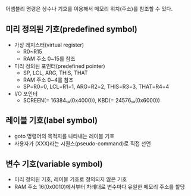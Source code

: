 어셈블리 명령은 상수나 기호를 이용해서 메모리 위치(주소)를 참조할 수 있다.

## 미리 정의된 기호(predefined symbol)

- 가상 레지스터(virtual register)
  - R0~R15
  - RAM 주소 0~15를 참조
- 미리 정의된 포인터(predefined pointer)
  - SP, LCL, ARG, THIS, THAT
  - RAM 주소 0~4를 참조
  - SP=R0=0, LCL=R1=1, ARG=R2=2, THIS=R3=3, THAT=R4=4 
- I/O 포인터
  - SCREEN(= 16384₁₀(0x4000)), KBD(= 24576₁₀(0x6000)) 

## 레이블 기호(label symbol)

- goto 명령어의 목적지를 나타내는 레이블 기호
- 사용자가 (XXX)라는 시퀀스(pseudo-command)로 직접 선언

## 변수 기호(variable symbol)

- 미리 정의된 기호, 레이블 기호로 정의되지 않은 기호
- RAM 주소 16(0x0010)에서부터 차례대로 변수마다 유일한 메모리 주소를 할당